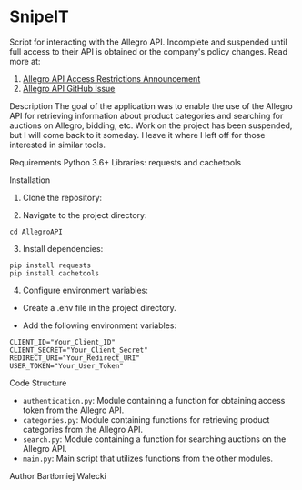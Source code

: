 # SnipeIT

Script for interacting with the Allegro API. Incomplete and suspended until full access to their API is obtained or the company's policy changes.
Read more at:
1. [Allegro API Access Restrictions Announcement](https://allegro.pl/dla-sprzedajacych/1-czerwca-2021-w-api-allegro-ograniczymy-dostep-do-publicznych-danych-o-sprzedazy-innych-uzytkownikow-i-zmienimy-forme-ich-udostepniania-O3BlgZVdwCa)
2. [Allegro API GitHub Issue](https://github.com/allegro/allegro-api/issues/4221)

Description
The goal of the application was to enable the use of the Allegro API for retrieving information about product categories and searching for auctions on Allegro, bidding, etc.
Work on the project has been suspended, but I will come back to it someday. I leave it where I left off for those interested in similar tools.

Requirements
Python 3.6+
Libraries: requests and cachetools

Installation

1. Clone the repository:

2. Navigate to the project directory:
```
cd AllegroAPI
```

3. Install dependencies:
```
pip install requests
pip install cachetools
```

4. Configure environment variables:

- Create a .env file in the project directory.

- Add the following environment variables:
```
CLIENT_ID="Your_Client_ID"
CLIENT_SECRET="Your_Client_Secret"
REDIRECT_URI="Your_Redirect_URI"
USER_TOKEN="Your_User_Token"
```

Code Structure
- `authentication.py`: Module containing a function for obtaining access token from the Allegro API.
- `categories.py`: Module containing functions for retrieving product categories from the Allegro API.
- `search.py`: Module containing a function for searching auctions on the Allegro API.
- `main.py`: Main script that utilizes functions from the other modules.

Author
Bartłomiej Walecki

